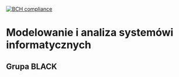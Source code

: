 [![BCH compliance](https://bettercodehub.com/edge/badge/lodz-university-of-technology-masi/Black?branch=master)](https://bettercodehub.com/)

# Modelowanie i analiza systemówi informatycznych

## Grupa BLACK
